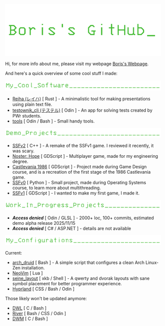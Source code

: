 ![Boris's GitHub](./assets/header.gif)

Hi, for more info about me, please visit my webpage [Boris's Webpage](https://barysk.github.io/).

And here's a quick overview of some cool stuff I made:

![My Cool Software](./assets/soft.png)

* [Reiha (レイハ)](https://github.com/Barysk/reiha) [ Rust ] - A minimalistic tool for making presentations using plain text file.
* [testownik_cli (テステル)](https://github.com/Barysk/testownik_cli) [ Odin ] - An app for solving tests created by PWr students.
* [tools](https://github.com/Barysk/tools) [ Odin / Bash ] - Small handy tools.

![Demo Projects](./assets/demo.png)

* [SSFv2](https://github.com/Barysk/SSFv2) [ C++ ] - A remake of the SSFv1 game. I reviewed it recently, it was scary.
* [Noster: Hope](https://github.com/Barysk/noster_hope) [ GDScript ] - Multiplayer game, made for my engineering degree.
* [Castlevania 1986](https://github.com/Barysk/castlevania_1986_godot) [ GDScript ] - Project made during Game Design course, and is a recreation of the first stage of the 1986 Castlevania game.
* [SSFv0](https://github.com/Barysk/SSFv0) [ Python ] - Small project, made during Operating Systems course, to learn more about multithreading.
* [SSFv1](https://github.com/Barysk/SSFv1) [ GDScript ] - I wanted to make my first game, I made it.

![Work In Progress Projects](./assets/wip.png)

* ***Access denied*** [ Odin / GLSL ] - 2000+ loc, 100+ commits, estimated demo alpha release 2025/11/15 
* ***Access denied*** [ C# / ASP.NET ] - details are not available

![My Configurations](./assets/configs.png)

Current:

* [arch_druid](https://github.com/Barysk/arch_druid) [ Bash ] - A simple script that configures a clean Arch Linux-Zen installation.
* [NeoVim](https://github.com/Barysk/nvim) [ Lua ]
* [seine_layout](https://github.com/Barysk/seine_layout) [ xkb / Shell ] - A qwerty and dvorak layouts with sane symbol placement for better programmer experience.
* [Hyprland](https://github.com/Barysk/dot_hyprland) [ CSS / Bash / Odin ]

Those likely won't be updated anymore:

* [DWL](https://github.com/Barysk/dot_dwl) [ C / Bash ]
* [River](https://github.com/Barysk/dot_river) [ Bash / CSS / Odin ]
* [DWM](https://github.com/Barysk/dot_dwm) [ C / Bash ]
